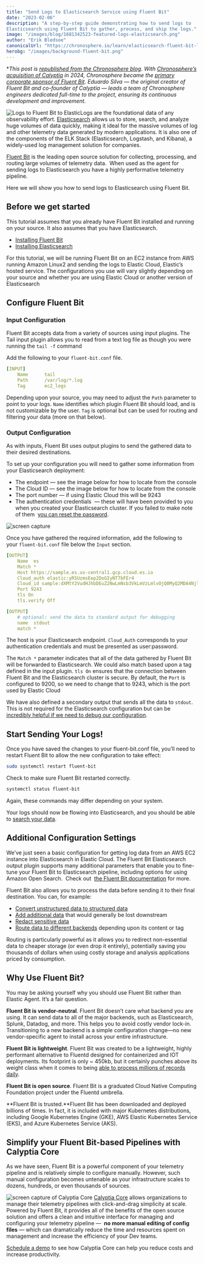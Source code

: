 ```yaml
---
title: "Send Logs to Elasticsearch Service using Fluent Bit"
date: "2023-02-06"
description: "A step-by-step guide demonstrating how to send logs to
Elasticsearch using Fluent Bit to gather, process, and ship the logs."
image: "/images/blog/1681342523-featured-logs-elasticsearch.png"
author: "Erik Bledsoe"
canonicalUrl: "https://chronosphere.io/learn/elasticsearch-fluent-bit-logs/"
herobg: "/images/background-fluent-bit.png"
---
```

**This post is [republished from the Chronosphere blog](https://chronosphere.io/learn/elasticsearch-fluent-bit-logs/). 
With [Chronosphere’s acquisition of Calyptia](https://chronosphere.io/news/chronosphere-acquires-calyptia/) in 2024, Chronosphere became the [primary corporate sponsor of Fluent Bit](https://chronosphere.io/fluent-bit/)</a>. Eduardo Silva — the original creator of Fluent Bit and co-founder of Calyptia — leads a team of Chronosphere engineers dedicated full-time to the project, ensuring its continuous development and improvement.*

![Logs to Fluent Bit to Elastic](/images/blog/1681342741-logs-elasticsearch.png)Logs are the foundational data of any observability effort. [Elasticsearch](https://www.elastic.co/) allows us to store, search, and analyze huge volumes of data quickly, making it ideal for the massive volumes of log and other telemetry data generated by modern applications. It is also one of the components of the ELK Stack (Elasticsearch, Logstash, and Kibana), a widely-used log management solution for companies.

[Fluent Bit](https://fluentbit.io/) is the leading open source solution for collecting, 
processing, and routing large volumes of telemetry data.  When used as the agent for 
sending logs to Elasticsearch you have a highly performative telemetry pipeline.

Here we will show you how to send logs to Elasticsearch using Fluent Bit.

## Before we get started

This tutorial assumes that you already have Fluent Bit installed and running on
your source. It also assumes that you have Elasticsearch.

* [Installing Fluent Bit](https://docs.fluentbit.io/manual/installation/getting-started-with-fluent-bit)
* [Installing Elasticsearch](https://www.elastic.co/guide/en/elasticsearch/reference/current/install-elasticsearch.html)

For this tutorial, we will be running Fluent Bit on an EC2 instance from AWS
running Amazon Linux2 and sending the logs to Elastic Cloud, Elastic’s hosted
service. The configurations you use will vary slightly depending on your source
and whether you are using Elastic Cloud or another version of Elasticsearch

## Configure Fluent Bit

### Input Configuration

Fluent Bit accepts data from a variety of sources using input plugins. The Tail
input plugin allows you to read from a text log file as though you were running
the `tail -f` command

Add the following to your `fluent-bit.conf` file.


```yaml
[INPUT]
    Name      tail
    Path      /var/log/*.log
    Tag       ec2_logs
```
Depending upon your source, you may need to adjust the `Path` parameter to point
to your logs. `Name` identifies which plugin Fluent Bit should load, and is not
customizable by the user. `Tag` is optional but can be used for routing and
filtering your data (more on that below).

### Output Configuration

As with inputs, Fluent Bit uses output plugins to send the gathered data to
their desired destinations.

To set up your configuration you will need to gather some information from your
Elasticsearch deployment:

* The endpoint — see the image below for how to locate from the console
* The Cloud ID — see the image below for how to locate from the console
* The port number — if using Elastic Cloud this will be 9243
* The authentication credentials  — these will have been provided to you when you created 
your Elasticsearch cluster. If you failed to make note of them 
[you can reset the password](https://www.elastic.co/guide/en/cloud/current/ec-password-reset.html).

![screen capture](/images/blog/1694612760-screenshot-logs-elasticsearch.png)

Once you have gathered the required information, add the following to your `fluent-bit.conf` file below the `Input` section.


```yaml
[OUTPUT]
    Name  es
    Match *
    Host https://sample.es.us-central1.gcp.cloud.es.io
    Cloud_auth elastic:yRSUzmsEep2DoGIyNT7bFEr4
    Cloud_id sample:dXMtY2VudHJhbDEuZ2NwLmNsb3VkLmVzLmlvOjQ0MyQ2MDA4NjljMjA4M2M0ZWM2YWY2MDQ5OWE5Y2Y3Y2I0NCQxZTAyMzcxYzAwODg0NDJjYWI0NzIzNDA2YzYzM2ZkYw==
    Port 9243
    tls On
    tls.verify Off

[OUTPUT]
    # optional: send the data to standard output for debugging
    name  stdout
    match *
```

The host is your Elasticsearch endpoint. `Cloud_Auth` corresponds to your
authentication credentials and must be presented as user:password.

The `Match *` parameter indicates that all of the data gathered by Fluent Bit
will be forwarded to Elasticsearch. We could also match based upon a tag defined
in the input plugin. `tls On` ensures that the connection between Fluent Bit and
the Elasticsearch cluster is secure. By default, the `Port` is configured to
9200, so we need to change that to 9243, which is the port used by Elastic Cloud

We have also defined a secondary output that sends all the data to `stdout`. 
This is not required for the Elasticsearch configuration but can be 
[incredibly helpful if we need to debug our configuration](https://calyptia.com/blog/fluent-bit-tips-tricks).

## Start Sending Your Logs!

Once you have saved the changes to your fluent-bit.conf file, you’ll need to
restart Fluent Bit to allow the new configuration to take effect:


```bash
sudo systemctl restart fluent-bit
```

Check to make sure Fluent Bit restarted correctly.


```bash
systemctl status fluent-bit
```
Again, these commands may differ depending on your system.

Your logs should now be flowing into Elasticsearch, and you should be able to [search your data](https://www.elastic.co/guide/en/elasticsearch/reference/current/search-your-data.html).

## Additional Configuration Settings

We’ve just seen a basic configuration for getting log data from an AWS EC2 instance into 
Elasticsearch in Elastic Cloud. The Fluent Bit Elasticsearch output plugin supports many 
additional parameters that enable you to fine-tune your Fluent Bit to Elasticsearch 
pipeline, including options for using Amazon Open Search.  Check out 
[the Fluent Bit documentation](https://docs.fluentbit.io/manual/pipeline/outputs/elasticsearch) for more.

Fluent Bit also allows you to process the data before sending it to their final
destination. You can, for example:

* [Convert unstructured data to structured data](https://docs.fluentbit.io/manual/concepts/data-pipeline/parser)
* [Add additional data](https://docs.fluentbit.io/manual/pipeline/filters/modify) that would generally be lost downstream
* [Redact sensitive data](https://docs.fluentbit.io/manual/pipeline/filters/nightfall)
* [Route data to different backends](https://docs.fluentbit.io/manual/concepts/data-pipeline/router) depending upon its content or tag

Routing is particularly powerful as it allows you to redirect non-essential data
to cheaper storage (or even drop it entirely), potentially saving you thousands
of dollars when using costly storage and analysis applications priced by
consumption.

## Why Use Fluent Bit?

You may be asking yourself why you should use Fluent Bit rather than Elastic
Agent. It’s a fair question.

**Fluent Bit is vendor-neutral**. Fluent Bit doesn’t care what backend you are
using. It can send data to all of the major backends, such as Elasticsearch,
Splunk, Datadog, and more. This helps you to avoid costly vendor lock-in.
Transitioning to a new backend is a simple configuration change—no new
vendor-specific agent to install across your entire infrastructure.

**Fluent Bit is lightweight**. Fluent Bit was created to be a lightweight, highly 
performant alternative to Fluentd designed for containerized and IOT deployments. 
Its footprint is only ~ 450kb, but it certainly punches above its weight class when it 
comes to being [able to process millions of records daily](https://calyptia.com/blog/benchmarking-fluent-bit).

**Fluent Bit is open source**. Fluent Bit is a graduated Cloud Native Computing
Foundation project under the Fluentd umbrella.

**Fluent Bit is trusted.**Fluent Bit has been downloaded and deployed billions
of times. In fact, it is included with major Kubernetes distributions, including
Google Kubernetes Engine (GKE), AWS Elastic Kubernetes Service (EKS), and Azure
Kubernetes Service (AKS).

## Simplify your Fluent Bit-based Pipelines with Calyptia Core

As we have seen, Fluent Bit is a powerful component of your telemetry pipeline
and is relatively simple to configure manually. However, such manual
configuration becomes untenable as your infrastructure scales to dozens,
hundreds, or even thousands of sources.

![screen capture of Calyptia Core](/images/blog/1681342968-screenshots-logs-elasticsearch-2.png)
[Calyptia Core](https://calyptia.com/products/calyptia-core) allows organizations to 
manage their telemetry pipelines with click-and-drag simplicity at scale. Powered by 
Fluent Bit, it provides all of the benefits of the open source solution and offers a 
clean and intuitive interface for managing and configuring your telemetry pipeline — 
**no more manual editing of config files** — which can dramatically reduce the time and 
resources spent on management and increase the efficiency of your Dev teams.

[Schedule a demo](https://info.calyptia.com/demo-request) to see how Calyptia Core 
can help you reduce costs and increase productivity.
